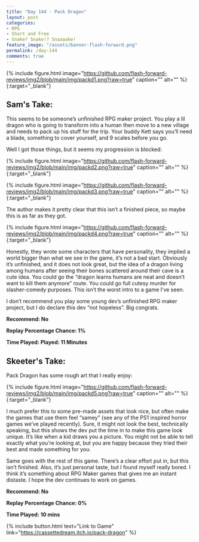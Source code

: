 ```yaml
---
title: "Day 144 - Pack Dragon"
layout: post
categories:
- RPG
- Short and Free
- Snake? Snake!? Snaaaake!
feature_image: "/assets/banner-flash-forward.png"
permalink: /day-144
comments: true
---
```


{% include figure.html image="https://github.com/flash-forward-reviews/img2/blob/main/img/packd1.png?raw=true" caption="" alt="" %}{:target="_blank"}

## Sam's Take:

This seems to be someone’s unfinished RPG maker project. You play a lil dragon who is going to transform into a human then move to a new village and needs to pack up his stuff for the trip. Your buddy Kett says you’ll need a blade, something to cover yourself, and 9 scales before you go.

Well I got those things, but it seems my progression is blocked:

{% include figure.html image="https://github.com/flash-forward-reviews/img2/blob/main/img/packd2.png?raw=true" caption="" alt="" %}{:target="_blank"}

{% include figure.html image="https://github.com/flash-forward-reviews/img2/blob/main/img/packd3.png?raw=true" caption="" alt="" %}{:target="_blank"}

The author makes it pretty clear that this isn’t a finished piece, so maybe this is as far as they got.

{% include figure.html image="https://github.com/flash-forward-reviews/img2/blob/main/img/packd4.png?raw=true" caption="" alt="" %}{:target="_blank"}

Honestly, they wrote some characters that have personality, they implied a world bigger than what we see in the game, it’s not a bad start. Obviously it’s unfinished, and it does not look great, but the idea of a dragon living among humans after seeing their bones scattered around their cave is a cute idea. You could go the “dragon learns humans are neat and doesn’t want to kill them anymore” route. You could go full cutesy murder for slasher-comedy purposes. This isn’t the worst intro to a game I’ve seen.

I don’t recommend you play some young dev’s unfinished RPG maker project, but I do declare this dev “not hopeless”. Big congrats.

**Recommend: No**

**Replay Percentage Chance: 1%**

**Time Played: Played: 11 Minutes**

## Skeeter's Take:

Pack Dragon has some rough art that I really enjoy:

{% include figure.html image="https://github.com/flash-forward-reviews/img2/blob/main/img/packd5.png?raw=true" caption="" alt="" %}{:target="_blank"}

I much prefer this to some pre-made assets that look nice, but often make the games that use them feel “samey” (see any of the PS1 inspired horror games we’ve played recently). Sure, it might not look the best, technically speaking, but this shows the dev put the time in to make this game look unique. It’s like when a kid draws you a picture. You might not be able to tell exactly what you’re looking at, but you are happy because they tried their best and made something for you. 

Same goes with the rest of this game. There’s a clear effort put in, but this isn’t finished. Also, it’s just personal taste, but I found myself really bored. I think it’s something about RPG Maker games that gives me an instant distaste. I hope the dev continues to work on games. 

**Recommend: No**

**Replay Percentage Chance: 0%**

**Time Played: 10 mins**

{% include button.html text="Link to Game" link="https://cassettedream.itch.io/pack-dragon" %}